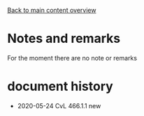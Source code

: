 [Back to main content overview](./README.me#overview)

# Notes and remarks
For the moment there are no note or remarks

# document history <a id="history"></a>
- 2020-05-24 CvL 466.1.1 new<br/>
